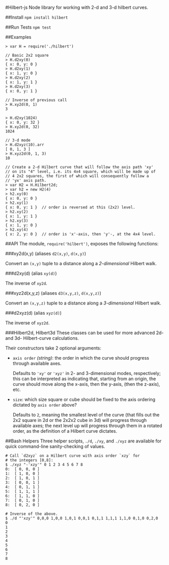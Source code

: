 
#Hilbert-js
Node library for working with 2-d and 3-d hilbert curves.

##Install
`npm install hilbert`

##Run Tests
`npm test`

##Examples
``` 
> var H = require('./hilbert')

// Basic 2x2 square
> H.d2xy(0)
{ x: 0, y: 0 }
> H.d2xy(1)
{ x: 1, y: 0 }
> H.d2xy(2)
{ x: 1, y: 1 }
> H.d2xy(3)
{ x: 0, y: 1 }

// Inverse of previous call
> H.xy2d(0, 1)
3

> H.d2xy(1024)
{ x: 0, y: 32 }
> H.xy2d(0, 32)
1024

// 3-d mode
> H.d2xyz(10).arr
[ 0, 1, 3 ]
> H.xyz2d(0, 1, 3)
10

// Create a 2-d Hilbert curve that will follow the axis path 'xy' 
// on its "4" level, i.e. its 4x4 square, which will be made up of 
// 4 2x2 squares, the first of which will consequently follow a 
// 'yx' axis path.
> var H2 = H.Hilbert2d;
> var h2 = new H2(4)
> h2.xy(0)
{ x: 0, y: 0 }
> h2.xy(1)
{ x: 0, y: 1 }  // order is reversed at this (2x2) level.
> h2.xy(2)
{ x: 1, y: 1 }
> h2.xy(3)
{ x: 1, y: 0 }
> h2.xy(4)
{ x: 2, y: 0 }  // order is 'x'-axis, then 'y'-, at the 4x4 level.

```

##API
The module, `require('hilbert')`, exposes the following functions:

###xy2d(x,y)
(aliases `d2(x,y)`, `d(x,y)`)

Convert an `(x,y)` tuple to a distance along a _2-dimensional_ Hilbert walk. 

###d2xy(d)
(alias `xy(d)`)

The inverse of `xy2d`.

###xyz2d(x,y,z)
(aliases `d3(x,y,z)`, `d(x,y,z)`)

Convert an `(x,y,z)` tuple to a distance along a _3-dimensional_ Hilbert walk.

###d2xyz(d)
(alias `xyz(d)`)

The inverse of `xyz2d`.

###Hilbert2d, Hilbert3d
These classes can be used for more advanced 2d- and 3d- Hilbert-curve calculations.

Their constructors take 2 optional arguments:

* `axis order` _(string)_: the order in which the curve should progress through available axes. 

    Defaults to `'xy'` or `'xyz'` in 2- and 3-dimensional modes, respectively; this can be interpreted as indicating that, starting from an origin, the curve should move along the x-axis, then the y-axis, (then the z-axis), etc.

* `size`: which size square or cube should be fixed to the axis ordering dictated by `axis order` above?

    Defaults to `2`, meaning the smallest level of the curve (that fills out the 2x2 square in 2d or the 2x2x2 cube in 3d) will progress through available axes; the next level up will progress through them in a rotated order, as the definition of a Hilbert curve dictates.

##Bash Helpers
Three helper scripts, `./d`, `./xy`, and `./xyz` are available for quick command-line sanity-checking of values.

```
# Call `d2xyz` on a Hilbert curve with axis order `xzy` for 
# the integers [0,8]:
$ ./xyz "-'xzy'" 0 1 2 3 4 5 6 7 8
0:	[ 0, 0, 0 ]
1:	[ 1, 0, 0 ]
2:	[ 1, 0, 1 ]
3:	[ 0, 0, 1 ]
4:	[ 0, 1, 1 ]
5:	[ 1, 1, 1 ]
6:	[ 1, 1, 0 ]
7:	[ 0, 1, 0 ]
8:	[ 0, 2, 0 ]

# Inverse of the above.
$ ./d "'xzy'" 0,0,0 1,0,0 1,0,1 0,0,1 0,1,1 1,1,1 1,1,0 0,1,0 0,2,0
0
1
2
3
4
5
6
7
8
```

